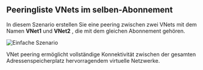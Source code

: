## <a name="peering-vnets-in-the-same-subscription"></a>Peeringliste VNets im selben-Abonnement

In diesem Szenario erstellen Sie eine peering zwischen zwei VNets mit dem Namen **VNet1** und **VNet2** , die mit dem gleichen Abonnement gehören. 

![Einfache Szenario](./media/virtual-networks-create-vnetpeering-scenario-basic-include/figure01.PNG)

VNet peering ermöglicht vollständige Konnektivität zwischen der gesamten Adressenspeicherplatz hervorragendem virtuelle Netzwerke.    